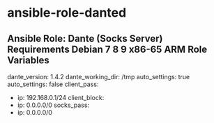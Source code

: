 # ansible-role-danted
Ansible Role: Dante (Socks Server)
Requirements
Debian 7 8 9 x86-65 ARM
Role Variables
---
dante_version: 1.4.2
dante_working_dir: /tmp
auto_settings: true
auto_settings: false
client_pass:
  - ip: 192.168.0.1/24
client_block:
  - ip: 0.0.0.0/0
socks_pass:
  - ip: 0.0.0.0/0
